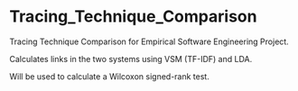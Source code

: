 # Tracing_Technique_Comparison
Tracing Technique Comparison for Empirical Software Engineering Project. 

Calculates links in the two systems using VSM (TF-IDF) and LDA.

Will be used to calculate a Wilcoxon signed-rank test.
